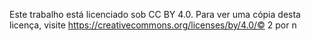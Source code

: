 Este trabalho está licenciado sob CC BY 4.0. Para ver uma cópia desta licença, visite https://creativecommons.org/licenses/by/4.0/© 2 por n
